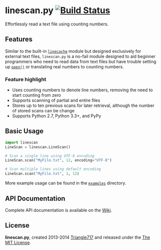# linescan.py [![Build Status](https://travis-ci.org/le717/linescan.py.svg?branch=master)](https://travis-ci.org/le717/linescan.py) #

Effortlessly read a text file using counting numbers.

## Features ##

Similar to the built-in [`linecache`](http://docs.python.org/3/library/linecache.html) module but designed exclusively for external text files, `linescan.py` is a no-fail module designed to aid beginner programmers who need to read data from text files but have trouble setting up [`open()`](http://docs.python.org/3/library/functions.html#open) or translating real numbers to counting numbers.

### Feature highlight ###

* Uses counting numbers to denote line numbers, removing the need to start counting from zero
* Supports scanning of partial and entire files
* Stores up to ten previous scans for later retrieval, although the number of stored scans can be change
* Supports Python 2.7, Python 3.3+, and PyPy

## Basic Usage ##

```python
import linescan
LineScan = linescan.LineScan()

# Scan a single line using UTF-8 encoding
LineScan.scan("MyFile.txt", 12, encoding="UTF-8")

# Scan multiple lines using default encoding
LineScan.scan("MyFile.txt", 1, 12)
```

More example usage can be found in the [`examples`](/examples) directory.

## API Documentation ##

Complete API documentation is available on the [Wiki](https://github.com/le717/linescan.py/wiki/).

## License ##

**linescan.py**, created 2013-2014 [Triangle717](http://Triangle717.WordPress.com)
and released under the [The MIT License](http://opensource.org/licenses/MIT).
